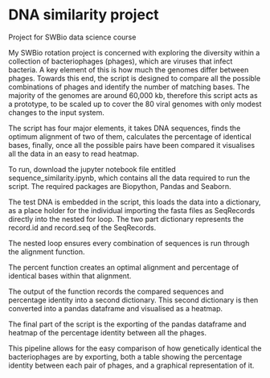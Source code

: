 # DNA similarity project
Project for SWBio data science course 

My SWBio rotation project is concerned with exploring the diversity within a collection of bacteriophages (phages), which are viruses that infect bacteria. A key element of this is how much the genomes differ between phages. Towards this end, the script is designed to compare all the possible combinations of phages and identify the number of matching bases. The majority of the genomes are around 60,000 kb, therefore this script acts as a prototype, to be scaled up to cover the 80 viral genomes with only modest changes to the input system.

The script has four major elements, it takes DNA sequences, finds the optimum alignment of two of them, calculates the percentage of identical bases, finally, once all the possible pairs have been compared it visualises all the data in an easy to read heatmap.

To run, download the jupyter notebook file entitled sequence_similarity.ipynb, which contains all the data required to run the script. The required packages are Biopython, Pandas and Seaborn.

The test DNA is embedded in the script, this loads the data into a dictionary, as a place holder for the individual importing the fasta files as SeqRecords directly into the nested for loop. The two part dictionary represents the record.id and record.seq of the SeqRecords. 

The nested loop ensures every combination of sequences is run through the alignment function. 

The percent function creates an optimal alignment and percentage of identical bases within that alignment. 

The output of the function records the compared sequences and percentage identity into a second dictionary. This second dictionary is then converted into a pandas dataframe and visualised as a heatmap.

The final part of the script is the exporting of the pandas dataframe and heatmap of the percentage identity between all the phages.

This pipeline allows for the easy comparison of how genetically identical the bacteriophages are by exporting, both a table showing the percentage identity between each pair of phages, and a graphical representation of it. 
